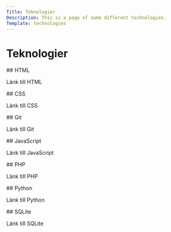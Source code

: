 ```yaml
---
Title: Teknologier
Description: This is a page of some different technologies.
Template: technologies
---
```


Teknologier
==========================

<div class="kmom-box" markdown="1">
## HTML

Länk till HTML
<a href="https://www.student.bth.se/~havi21/dbwebb-kurser/design/me/portfolio/technology/html" aria-label="link"><i class="fas fa-hand-point-right"></i></a>
</div>

<div class="kmom-box" markdown="1">
## CSS

Länk till CSS
<a href="https://www.student.bth.se/~havi21/dbwebb-kurser/design/me/portfolio/technology/css" aria-label="link"><i class="fas fa-hand-point-right"></i></a>
</div>

<div class="kmom-box" markdown="1">
## Git

Länk till Git
<a href="https://www.student.bth.se/~havi21/dbwebb-kurser/design/me/portfolio/technology/git" aria-label="link"><i class="fas fa-hand-point-right"></i></a>
</div>

<div class="kmom-box" markdown="1">
## JavaScript

Länk till JavaScript
<a href="https://www.student.bth.se/~havi21/dbwebb-kurser/design/me/portfolio/technology/javascript" aria-label="link"><i class="fas fa-hand-point-right"></i></a>
</div>

<div class="kmom-box" markdown="1">
## PHP

Länk till PHP
<a href="https://www.student.bth.se/~havi21/dbwebb-kurser/design/me/portfolio/technology/php" aria-label="link"><i class="fas fa-hand-point-right"></i></a>
</div>

<div class="kmom-box" markdown="1">
## Python

Länk till Python
<a href="https://www.student.bth.se/~havi21/dbwebb-kurser/design/me/portfolio/technology/python" aria-label="link"><i class="fas fa-hand-point-right"></i></a>
</div>

<div class="kmom-box" markdown="1">
## SQLite

Länk till SQLite
<a href="https://www.student.bth.se/~havi21/dbwebb-kurser/design/me/portfolio/technology/sqlite" aria-label="link"><i class="fas fa-hand-point-right"></i></a>
</div>